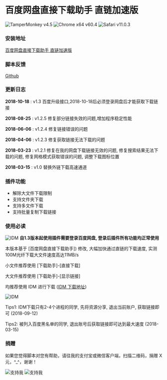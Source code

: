 # 百度网盘直接下载助手 直链加速版
![TamperMonkey v4.5](https://img.shields.io/badge/TamperMonkey-v4.5-brightgreen.svg)
![Chrome x64 v60.4](https://img.shields.io/badge/Chrome%20x64-v63.0-brightgreen.svg)
![Safari v11.0.3](https://img.shields.io/badge/Safari%20-v11.0.3-brightgreen.svg)
### 安装地址
[百度网盘直接下载助手 直链加速版](https://greasyfork.org/zh-CN/scripts/39504)

### 脚本反馈
[Github](https://github.com/syhyz1990/baiduyun/issues/new)

### 更新日志
**2018-10-18** : v1.3 百度升级接口,2018-10-18后必须登录网盘后才能获取下载链接

**2018-08-25** : v1.2.5 修复部分链接失效的问题,增加程序稳定性能

**2018-06-06** : v1.2.4 修复链接错误的问题

**2018-04-06** : v1.2.3 修复获取链接无法下载的问题

**2018-03-23** : v1.2.1 修复在我的网盘下载链接无效的问题, 修复搜索结果无法下载的问题, 修复网格模式获取错误的问题, 调整下载图标位置

**2018-03-15** : v1.0 替换外链下载高速通道


### 插件功能
- 解除大文件下载限制
- 支持文件夹下载
- 支持多文件下载
- 支持批量复制下载链接

### 使用必读

![IDM](https://i.loli.net/2018/10/18/5bc83812b3dc9.gif ) **自1.3版本起使用插件需要登录百度网盘, 登录后插件所有功能均正常使用**

本版本基于 [百度网盘直接下载助手]) 修改, 大幅加快通过直链的下载速度, 实测100M光纤下载大文件速度高达11MB/s

小文件推荐使用 [下载助手]-[直接下载]

大文件推荐使用 [下载助手]-[显示链接]

均推荐使用 IDM 进行下载 ([IDM 下载地址](http://internetdownloadmanager.com/download.html))

![IDM](https://i.loli.net/2018/08/25/5b80b83c565ba.gif )

Tips1: IDM下载只有2-4个进程的同学, 先将资源分享, 退出当前账户, 获取链接即可 (2018-09-12)

Tips2: 被列入百度黑名单的同学, 退出账号后获取链接即可达到最大速度 (2018-03-15)
  
### 捐赠
如果您觉得脚本对您有帮助，请往我的支付宝或微信客户端，扫描二维码，捐赠 X元，^_^，谢谢！
  
![支持我](https://i.loli.net/2018/08/25/5b80ba335f515.png) ![支持我](https://i.loli.net/2018/08/25/5b80ba336b6bf.png)

